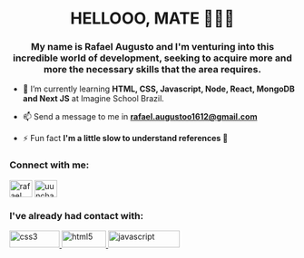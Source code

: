 <h1 align="center">HELLOOO, MATE 👾​👾​👾​</h1>
<h3 align="center">My name is Rafael Augusto and I'm venturing into this incredible world of development, seeking to acquire more and more the necessary skills that the area requires.</h3>

- 🌱 I’m currently learning **HTML, CSS, Javascript, Node, React, MongoDB and Next JS** at Imagine School Brazil.

- 📫 Send a message to me in **rafael.augustoo1612@gmail.com**

- ⚡ Fun fact **I'm a little slow to understand references 🦥​**

<h3 align="left">Connect with me:</h3>
<p align="left">
<a href="https://www.linkedin.com/in/rafael-augusto-b630831a4/" target="_blank"><img align="center" src="https://raw.githubusercontent.com/rahuldkjain/github-profile-readme-generator/master/src/images/icons/Social/linked-in-alt.svg" alt="rafael augusto" height="30" width="40" /></a>
<a href="https://instagram.com/uuncharted_" target="_blank"><img align="center" src="https://raw.githubusercontent.com/rahuldkjain/github-profile-readme-generator/master/src/images/icons/Social/instagram.svg" alt="uuncharted_" height="30" width="40" /></a>
</p>

<h3 align="left">I've already had contact with:</h3>
<p align="left"> <a href="https://www.w3schools.com/css/" target="_blank" rel="noreferrer"> <img src="https://camo.githubusercontent.com/3a0f693cfa032ea4404e8e02d485599bd0d192282b921026e89d271aaa3d7565/68747470733a2f2f696d672e736869656c64732e696f2f62616467652f435353332d3135373242363f7374796c653d666f722d7468652d6261646765266c6f676f3d63737333266c6f676f436f6c6f723d7768697465" alt="css3" width="88" height="30"/> </a> <a href="https://www.w3.org/html/" target="_blank" rel="noreferrer"> <img src="https://camo.githubusercontent.com/d63d473e728e20a286d22bb2226a7bf45a2b9ac6c72c59c0e61e9730bfe4168c/68747470733a2f2f696d672e736869656c64732e696f2f62616467652f48544d4c352d4533344632363f7374796c653d666f722d7468652d6261646765266c6f676f3d68746d6c35266c6f676f436f6c6f723d7768697465" alt="html5" width="78" height="30"/> </a> <a href="https://developer.mozilla.org/en-US/docs/Web/JavaScript" target="_blank" rel="noreferrer"> <img src="https://camo.githubusercontent.com/9d07c04bdd98c662d5df9d4e1cc1de8446ffeaebca330feb161f1fb8e1188204/68747470733a2f2f696d672e736869656c64732e696f2f62616467652f4a6176615363726970742d4637444631453f7374796c653d666f722d7468652d6261646765266c6f676f3d6a617661736372697074266c6f676f436f6c6f723d626c61636b" alt="javascript" width="126" height="30"/> </a> </p>

